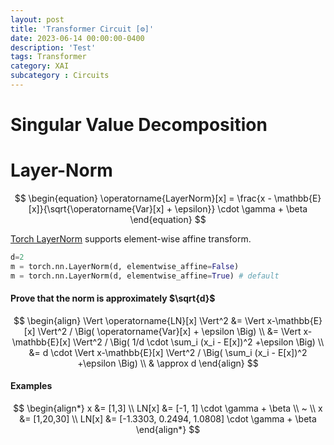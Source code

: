 ```yaml
---
layout: post
title: 'Transformer Circuit [⚙️]'
date: 2023-06-14 00:00:00-0400
description: 'Test'
tags: Transformer 
category: XAI
subcategory : Circuits
---
```




# Singular Value Decomposition 


# Layer-Norm 

$$
\begin{equation} 
\operatorname{LayerNorm}[x] = \frac{x - \mathbb{E}[x]}{\sqrt{\operatorname{Var}[x] + \epsilon}} \cdot \gamma + \beta
\end{equation}
$$

[Torch LayerNorm](https://pytorch.org/docs/stable/generated/torch.nn.LayerNorm.html) supports element-wise affine transform.

```python
d=2
m = torch.nn.LayerNorm(d, elementwise_affine=False)
m = torch.nn.LayerNorm(d, elementwise_affine=True) # default
```


#### Prove that the norm is approximately $\sqrt{d}$

$$ 
\begin{align}
\Vert \operatorname{LN}[x] \Vert^2 &=  
\Vert x-\mathbb{E}[x] \Vert^2 / \Big( \operatorname{Var}[x] + \epsilon \Big) \\
&= \Vert x-\mathbb{E}[x] \Vert^2  /  \Big( 1/d \cdot \sum_i (x_i - E[x])^2   +\epsilon \Big) \\
&= d \cdot \Vert x-\mathbb{E}[x] \Vert^2  / \Big( \sum_i (x_i - E[x])^2   +\epsilon \Big) \\
& \approx d
\end{align}
$$

#### Examples 

$$ 
\begin{align*}
x &= [1,3]  \\
LN[x] &= [-1, 1] \cdot \gamma + \beta \\
~ \\
x &= [1,20,30]  \\
LN[x] &= [-1.3303,  0.2494,  1.0808] \cdot \gamma + \beta
\end{align*}
$$ 
